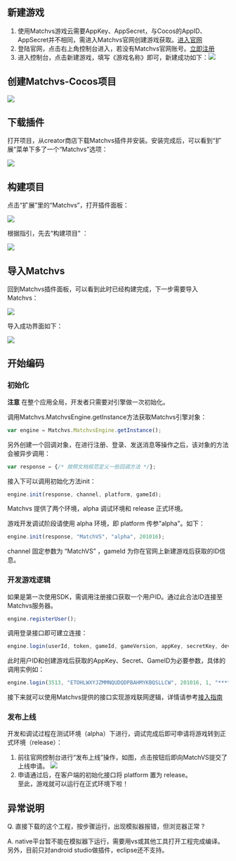 ## 新建游戏

1. 使用Matchvs游戏云需要AppKey、AppSecret，与Cocos的AppID、AppSecret并不相同，需进入Matchvs官网创建游戏获取。[进入官网](http://www.matchvs.com/manage/gameContentList/)
2. 登陆官网，点击右上角控制台进入，若没有Matchvs官网账号。[立即注册](http://www.matchvs.com/vsRegister)
3. 进入控制台，点击新建游戏，填写《游戏名称》即可，新建成功如下：![](http://imgs.matchvs.com/static/2_2.png)

## 创建Matchvs-Cocos项目

![](http://imgs.matchvs.com/static/cocos/quick_start1_1.png)



## 下载插件

打开项目，从creator商店下载Matchvs插件并安装。安装完成后，可以看到“扩展”菜单下多了一个“Matchvs”选项：

![](http://imgs.matchvs.com/static/cocos/quick_start1_3.png)



## 构建项目

点击“扩展”里的“Matchvs”，打开插件面板：

![](http://imgs.matchvs.com/static/cocos_plugin1.png)



根据指引，先去“构建项目” ：

![](http://imgs.matchvs.com/static/cocos_plugin2.png)



## 导入Matchvs

回到Matchvs插件面板，可以看到此时已经构建完成，下一步需要导入Matchvs：

![](http://imgs.matchvs.com/static/cocos_plugin3.png)



导入成功界面如下：

![](http://imgs.matchvs.com/static/cocos_plugin4.png)



## 开始编码

### 初始化

**注意**  在整个应用全局，开发者只需要对引擎做一次初始化。

调用Matchvs.MatchvsEngine.getInstance方法获取Matchvs引擎对象：

```javascript
var engine = Matchvs.MatchvsEngine.getInstance();
```

另外创建一个回调对象，在进行注册、登录、发送消息等操作之后，该对象的方法会被异步调用：

```javascript
var response = {/* 按照文档规范定义一些回调方法 */};
```

接入下可以调用初始化方法init：

```javascript
engine.init(response, channel, platform, gameId);
```

Matchvs 提供了两个环境，alpha 调试环境和 release 正式环境。

游戏开发调试阶段请使用 alpha 环境，即 platform 传参"alpha"。如下：

```javascript
engine.init(response, "MatchVS", "alpha", 201016);
```

channel 固定参数为 “MatchVS” ，gameId 为你在官网上新建游戏后获取的ID信息。

### 开发游戏逻辑

如果是第一次使用SDK，需调用注册接口获取一个用户ID。通过此合法ID连接至Matchvs服务器。

```javascript
engine.registerUser();
```

调用登录接口即可建立连接：

```javascript
engine.login(userId, token, gameId, gameVersion, appKey, secretKey, deviceId, gatewayId);
```

此时用户ID和创建游戏后获取的AppKey、Secret、GameID为必要参数，具体的调用实例如：

```javascript
engine.login(3513, "ETOHLWXYJZMMNQUDQDPBAHMYKBQSLLCW", 201016, 1, "***************** ", "afecedab415e40a4a1d1329962940191", "", "");
```

接下来就可以使用Matchvs提供的接口实现游戏联网逻辑，详情请参考[接入指南](http://www.matchvs.com/service?page=guideCreator)

### 发布上线

开发和调试过程在测试环境（alpha）下进行，调试完成后即可申请将游戏转到正式环境（release）：

1. 前往官网控制台进行“发布上线”操作，如图，点击按钮后即向MatchVS提交了上线申请。 ![](http://imgs.matchvs.com/static/2_4.png)
2. 申请通过后，在客户端的初始化接口将 platform 置为 release。  
   至此，游戏就可以运行在正式环境下啦！


## 异常说明

Q. 直接下载的这个工程，按步骤运行，出现模拟器报错，但浏览器正常 ?

A. native平台暂不能在模拟器下运行，需要用vs或其他工具打开工程完成编译。另外，目前只对android studio做插件，eclipse还不支持。